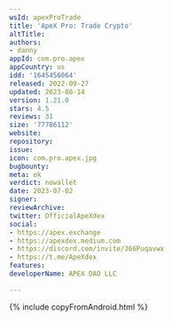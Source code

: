 ```yaml
---
wsId: apexProTrade
title: 'ApeX Pro: Trade Crypto'
altTitle: 
authors:
- danny
appId: com.pro.apex
appCountry: us
idd: '1645456064'
released: 2022-09-27
updated: 2023-08-14
version: 1.21.0
stars: 4.5
reviews: 31
size: '77786112'
website: 
repository: 
issue: 
icon: com.pro.apex.jpg
bugbounty: 
meta: ok
verdict: nowallet
date: 2023-07-02
signer: 
reviewArchive: 
twitter: OfficialApeXdex
social:
- https://apex.exchange
- https://apexdex.medium.com
- https://discord.com/invite/366Puqavwx
- https://t.me/ApeXdex
features: 
developerName: APEX DAO LLC

---
```


{% include copyFromAndroid.html %}
